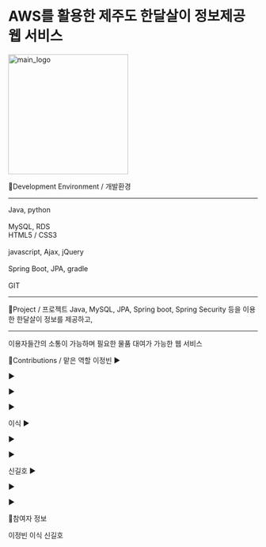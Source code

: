 # AWS를 활용한 제주도 한달살이 정보제공 웹 서비스

<img width="242" alt="main_logo" src="https://user-images.githubusercontent.com/111488162/216569689-8437ca66-b1f5-4bf9-9c78-b1c2466cb9f7.png">

📌Development Environment / 개발환경 <hr>
Java, python <br>  
MySQL, RDS <br>
HTML5 / CSS3 <br>  
javascript, Ajax, jQuery <br>   
Spring Boot, JPA, gradle <br>  
GIT <br>  
<hr>
📌Project / 프로젝트
Java, MySQL, JPA, Spring boot, Spring Security 등을 이용한 한달살이 정보를 제공하고, <hr>
이용자들간의 소통이 가능하며 필요한 물품 대여가 가능한 웹 서비스

📌Contributions / 맡은 역할
이정빈
▶

▶

▶

▶

이식
▶

▶

▶

신길호
▶

▶

▶


📌참여자 정보

이정빈
이식
신길호
